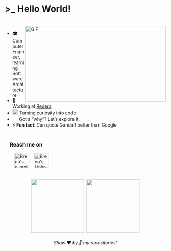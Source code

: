# >_ Hello World! 
</br>
<div style="overflow: hidden;">
    <img align="right" width="440" height="238" alt="GIF" src="https://giffiles.alphacoders.com/610/61072.gif"/>
    <div>
        <ul>
            <li>🎓 Computer Engineer, learning Software Architecture</li>
            <li>💼  Working at <a href="https://www.linkedin.com/company/redera/">Redera</a></li>
            <li><img src="https://github.com/user-attachments/assets/763f6701-0cb7-4915-b90f-75ba0e20257a" width="18"> Turning curiosity into code</li>
            <li><img src="https://github.com/user-attachments/assets/3f50535c-827d-43c3-9b73-0a937561acf8" width="17"> Got a “why”? Let’s explore it.</li>
            <li>⚡<b> Fun fact</b>: Can quote Gandalf better than Google</li>
        </ul>
    </div>
</div>

### &nbsp;&nbsp;&nbsp;&nbsp;Reach me on
<div>
  &nbsp;&nbsp;&nbsp;&nbsp;
    <a href="mailto:brenonsc@gmail.com" target="_blank"><img alt="Breno's e-mail" width="46px" style="margin-left:10px;" src="https://github.com/user-attachments/assets/122a3d91-88ea-4582-abbf-d3906779b9f4"/></a>&nbsp;&nbsp;&nbsp;
    <a href="https://www.linkedin.com/in/brenonsc" target="_blank"><img alt="Breno's LinkedIn" width="46px" src="https://github.com/user-attachments/assets/b072af60-d4c9-4253-b77d-7557bba9ea08"/></a>  
</div>

<br>
<br>
<div align="center">  
    <img height="166em" src="https://github-readme-stats.vercel.app/api?username=brenonsc&custom_title=GitHub%20Stats&rank_icon=github&show_icons=true&count_private=true&hide=issues&hide_border=true&title_color=4493f8&icon_color=95b8d5&text_color=9198a1&bg_color=0d1117"/>&nbsp;
    <img height="166em" src="https://github-readme-stats.vercel.app/api/top-langs/?username=brenonsc&hide=jupyter%20notebook&layout=compact&langs_count=6&count_private=true&hide_border=true&title_color=4493f8&icon_color=4682B4&text_color=9198a1&bg_color=0d1117"/>
</div>

<h6 align="center">Show ❤️ by 🌟 my repositories!</h6>
